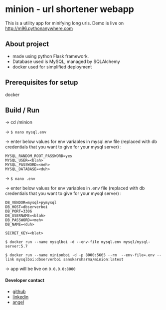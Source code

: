 
# minion - url shortener webapp

This is a utility app for minifying long urls. 
Demo is live on http://m96.pythonanywhere.com

## About project
- made using python Flask framework.
- Database used is MySQL, managed by SQLAlchemy
- docker used for simplified deployment

## Prerequisites for setup
docker


## Build / Run 
-> cd /minion 

-> `$ nano mysql.env`

-> enter below values for env variables in mysql.env file (replaced with db credentials that you want to give for your mysql server) :
```
MYSQL_RANDOM_ROOT_PASSWORD=yes
MYSQL_USER=<blah>
MYSQL_PASSWORD=<meh>
MYSQL_DATABASE=<duh>
```

-> `$ nano .env`


-> enter below values for env variables in .env file (replaced with db credentials that you want to give for your mysql server) :
```
DB_VENDOR=mysql+pymysql
DB_HOST=dbserverboi
DB_PORT=3306
DB_USERNAME=<blah>
DB_PASSWORD=<meh>
DB_NAME=<duh>

SECRET_KEY=<blet>
```

`$ docker run --name mysqlboi -d --env-file mysql.env mysql/mysql-server:5.7`

`$ docker run --name minionboi -d -p 8000:5665 --rm  --env-file=.env --link mysqlboi:dbserverboi sanskarsharma/minion:latest`





-> app will be live on `0.0.0.0:8000`


#### Developer contact
 - [ github ](https://github.com/sanskarsharma)
 - [ linkedin ](https://linkedin.com/in/sanskarssh)
 - [angel](https://angel.co/sanskarsharma)

